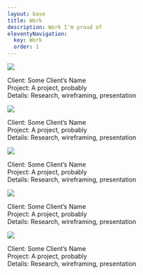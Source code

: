 ```yaml
---
layout: base
title: Work
description: Work I'm proud of
eleventyNavigation:
  key: Work
  order: 1
---
```


<div class="portfolio-card grid-item-5 grid-offset-2">
    <img src="https://picsum.photos/688/420?random=9">
    <p>
    Client: Some Client’s Name </br>
    Project: A project, probably</br>
    Details: Research, wireframing, presentation
    </p>
</div>

<div class="portfolio-card grid-item-5 grid-align-middle">
    <img src="https://picsum.photos/688/420?random=1">
    <p>
    Client: Some Client’s Name </br>
    Project: A project, probably</br>
    Details: Research, wireframing, presentation
    </p>
</div>

<div class="portfolio-card grid-item-3" style="place-content: end">
    <img src="https://picsum.photos/400/578?random=2">
    <p>
    Client: Some Client’s Name </br>
    Project: A project, probably</br>
    Details: Research, wireframing, presentation
    </p>
</div>

<div class="portfolio-card grid-item-3 grid-offset-2">
    <img src="https://picsum.photos/400/578?random=3">
    <p>
    Client: Some Client’s Name </br>
    Project: A project, probably</br>
    Details: Research, wireframing, presentation
    </p>
</div>

<!--div class="grid-spacer-1"></div-->

<div class="portfolio-card grid-item-3">
    <img src="https://picsum.photos/400/320?random=4">
    <p>
    Client: Some Client’s Name </br>
    Project: A project, probably</br>
    Details: Research, wireframing, presentation
    </p>
</div>